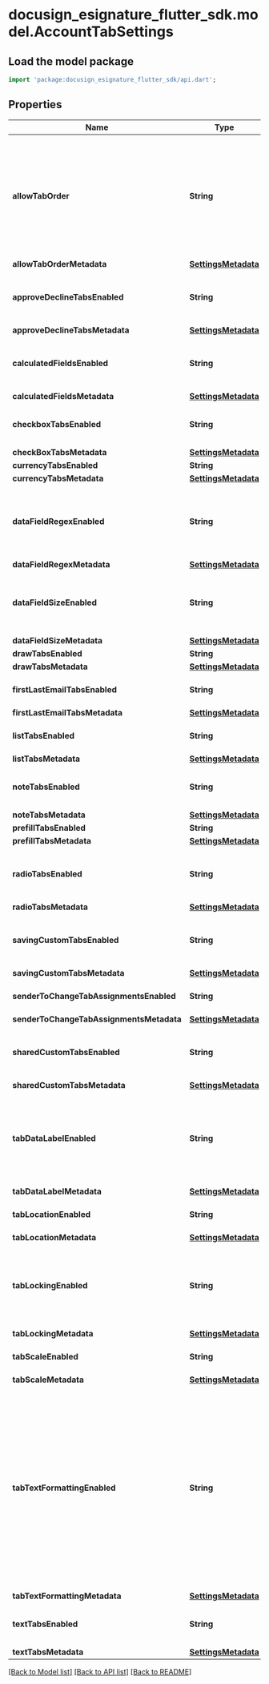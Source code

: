 # docusign_esignature_flutter_sdk.model.AccountTabSettings

## Load the model package
```dart
import 'package:docusign_esignature_flutter_sdk/api.dart';
```

## Properties
Name | Type | Description | Notes
------------ | ------------- | ------------- | -------------
**allowTabOrder** | **String** | When **true,** account users can set a tab order for the signing process.  **Note:** Only Admin users can change this setting. | [optional] 
**allowTabOrderMetadata** | [**SettingsMetadata**](SettingsMetadata.md) |  | [optional] 
**approveDeclineTabsEnabled** | **String** | When **true,** approve and decline tabs are enabled. | [optional] 
**approveDeclineTabsMetadata** | [**SettingsMetadata**](SettingsMetadata.md) |  | [optional] 
**calculatedFieldsEnabled** | **String** | When **true,** [calculated fields](https://support.docusign.com/en/guides/ndse-user-guide-calculated-fields) are enabled for tabs. | [optional] 
**calculatedFieldsMetadata** | [**SettingsMetadata**](SettingsMetadata.md) |  | [optional] 
**checkboxTabsEnabled** | **String** | When **true,** checkbox tabs are enabled. | [optional] 
**checkBoxTabsMetadata** | [**SettingsMetadata**](SettingsMetadata.md) |  | [optional] 
**currencyTabsEnabled** | **String** |  | [optional] 
**currencyTabsMetadata** | [**SettingsMetadata**](SettingsMetadata.md) |  | [optional] 
**dataFieldRegexEnabled** | **String** | When **true,** regular expressions are enabled for tabs that contain data fields. | [optional] 
**dataFieldRegexMetadata** | [**SettingsMetadata**](SettingsMetadata.md) |  | [optional] 
**dataFieldSizeEnabled** | **String** | When **true,** setting character limits for input fields is enabled. | [optional] 
**dataFieldSizeMetadata** | [**SettingsMetadata**](SettingsMetadata.md) |  | [optional] 
**drawTabsEnabled** | **String** |  | [optional] 
**drawTabsMetadata** | [**SettingsMetadata**](SettingsMetadata.md) |  | [optional] 
**firstLastEmailTabsEnabled** | **String** | Reserved for DocuSign. | [optional] 
**firstLastEmailTabsMetadata** | [**SettingsMetadata**](SettingsMetadata.md) |  | [optional] 
**listTabsEnabled** | **String** | When **true,** list tabs are enabled. | [optional] 
**listTabsMetadata** | [**SettingsMetadata**](SettingsMetadata.md) |  | [optional] 
**noteTabsEnabled** | **String** | When **true,** note tabs are enabled. | [optional] 
**noteTabsMetadata** | [**SettingsMetadata**](SettingsMetadata.md) |  | [optional] 
**prefillTabsEnabled** | **String** |  | [optional] 
**prefillTabsMetadata** | [**SettingsMetadata**](SettingsMetadata.md) |  | [optional] 
**radioTabsEnabled** | **String** | When **true,** radio button tabs are enabled. | [optional] 
**radioTabsMetadata** | [**SettingsMetadata**](SettingsMetadata.md) |  | [optional] 
**savingCustomTabsEnabled** | **String** | When **true,** saving custom tabs is enabled. | [optional] 
**savingCustomTabsMetadata** | [**SettingsMetadata**](SettingsMetadata.md) |  | [optional] 
**senderToChangeTabAssignmentsEnabled** | **String** | Reserved for DocuSign. | [optional] 
**senderToChangeTabAssignmentsMetadata** | [**SettingsMetadata**](SettingsMetadata.md) |  | [optional] 
**sharedCustomTabsEnabled** | **String** | When **true,** shared custom tabs are enabled. | [optional] 
**sharedCustomTabsMetadata** | [**SettingsMetadata**](SettingsMetadata.md) |  | [optional] 
**tabDataLabelEnabled** | **String** | When **true,** [data labels](https://support.docusign.com/en/videos/Data-Labels) are enabled.  **Note:** Only Admin users can change this setting.  | [optional] 
**tabDataLabelMetadata** | [**SettingsMetadata**](SettingsMetadata.md) |  | [optional] 
**tabLocationEnabled** | **String** | Reserved for DocuSign. | [optional] 
**tabLocationMetadata** | [**SettingsMetadata**](SettingsMetadata.md) |  | [optional] 
**tabLockingEnabled** | **String** | When **true,** tab locking is enabled.  **Note:** Only Admin users can change this setting.  | [optional] 
**tabLockingMetadata** | [**SettingsMetadata**](SettingsMetadata.md) |  | [optional] 
**tabScaleEnabled** | **String** | Reserved for DocuSign. | [optional] 
**tabScaleMetadata** | [**SettingsMetadata**](SettingsMetadata.md) |  | [optional] 
**tabTextFormattingEnabled** | **String** | When **true,** text formatting (such as font type, font size, font color, bold, italic, and underline) is enabled for tabs that support formatting.  **Note:** Only Admin users can change this setting.  | [optional] 
**tabTextFormattingMetadata** | [**SettingsMetadata**](SettingsMetadata.md) |  | [optional] 
**textTabsEnabled** | **String** | When **true,** text tabs are enabled. | [optional] 
**textTabsMetadata** | [**SettingsMetadata**](SettingsMetadata.md) |  | [optional] 

[[Back to Model list]](../README.md#documentation-for-models) [[Back to API list]](../README.md#documentation-for-api-endpoints) [[Back to README]](../README.md)



